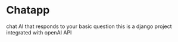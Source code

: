 # Chatapp
chat AI that responds to your basic question 
this is a django project integrated with openAI API
